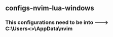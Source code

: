 ## configs-nvim-lua-windows
### This configurations need to be into ---> C:\Users\<<User>>\AppData\nvim
